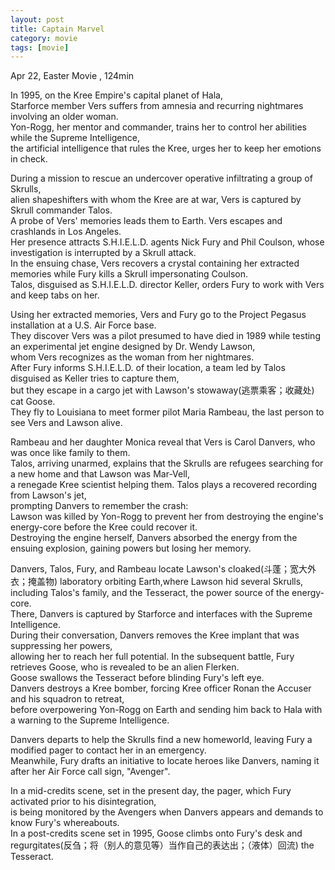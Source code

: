 ```yaml
---
layout: post
title: Captain Marvel
category: movie
tags: [movie]
---
```


Apr 22, Easter Movie , 124min 

In 1995, on the Kree Empire's capital planet of Hala,   
Starforce member Vers suffers from amnesia and recurring nightmares involving an older woman.   
Yon-Rogg, her mentor and commander, trains her to control her abilities while the Supreme Intelligence,   
the artificial intelligence that rules the Kree, urges her to keep her emotions in check.  

During a mission to rescue an undercover operative infiltrating a group of Skrulls,   
alien shapeshifters with whom the Kree are at war, Vers is captured by Skrull commander Talos.   
A probe of Vers' memories leads them to Earth. Vers escapes and crashlands in Los Angeles.   
Her presence attracts S.H.I.E.L.D. agents Nick Fury and Phil Coulson, whose investigation is interrupted by a Skrull attack.   
In the ensuing chase, Vers recovers a crystal containing her extracted memories while Fury kills a Skrull impersonating Coulson.   
Talos, disguised as S.H.I.E.L.D. director Keller, orders Fury to work with Vers and keep tabs on her.  

Using her extracted memories, Vers and Fury go to the Project Pegasus installation at a U.S. Air Force base.   
They discover Vers was a pilot presumed to have died in 1989 while testing an experimental jet engine designed by Dr. Wendy Lawson,   
whom Vers recognizes as the woman from her nightmares.   
After Fury informs S.H.I.E.L.D. of their location, a team led by Talos disguised as Keller tries to capture them,   
but they escape in a cargo jet with Lawson's stowaway(逃票乘客；收藏处) cat Goose.   
They fly to Louisiana to meet former pilot Maria Rambeau, the last person to see Vers and Lawson alive.

Rambeau and her daughter Monica reveal that Vers is Carol Danvers, who was once like family to them.   
Talos, arriving unarmed, explains that the Skrulls are refugees searching for a new home and that Lawson was Mar-Vell,   
a renegade Kree scientist helping them. Talos plays a recovered recording from Lawson's jet,   
prompting Danvers to remember the crash:  
Lawson was killed by Yon-Rogg to prevent her from destroying the engine's energy-core before the Kree could recover it.   
Destroying the engine herself, Danvers absorbed the energy from the ensuing explosion, gaining powers but losing her memory.

Danvers, Talos, Fury, and Rambeau locate Lawson's cloaked(斗蓬；宽大外衣；掩盖物) laboratory orbiting Earth,where Lawson hid several Skrulls,   
including Talos's family, and the Tesseract, the power source of the energy-core.   
There, Danvers is captured by Starforce and interfaces with the Supreme Intelligence.   
During their conversation, Danvers removes the Kree implant that was suppressing her powers,   
allowing her to reach her full potential. In the subsequent battle, Fury retrieves Goose, who is revealed to be an alien Flerken.   
Goose swallows the Tesseract before blinding Fury's left eye.   
Danvers destroys a Kree bomber, forcing Kree officer Ronan the Accuser and his squadron to retreat,   
before overpowering Yon-Rogg on Earth and sending him back to Hala with a warning to the Supreme Intelligence.

Danvers departs to help the Skrulls find a new homeworld, leaving Fury a modified pager to contact her in an emergency.   
Meanwhile, Fury drafts an initiative to locate heroes like Danvers, naming it after her Air Force call sign, "Avenger".

In a mid-credits scene, set in the present day, the pager, which Fury activated prior to his disintegration,  
is being monitored by the Avengers when Danvers appears and demands to know Fury's whereabouts.  
In a post-credits scene set in 1995, Goose climbs onto Fury's desk and regurgitates(反刍；将（别人的意见等）当作自己的表达出；（液体）回流) the Tesseract.  

